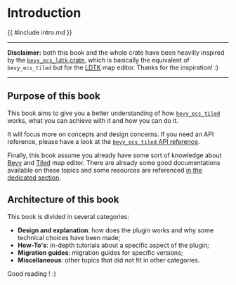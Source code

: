 # Introduction

{{ #include intro.md }}

---

**Disclaimer:** both this book and the whole crate have been heavilly inspired by the [`bevy_ecs_ldtk` crate](https://github.com/Trouv/bevy_ecs_ldtk), which is basically the equivalent of `bevy_ecs_tiled` but for the [LDTK](https://ldtk.io/) map editor.
Thanks for the inspiration! :)

---

## Purpose of this book

This book aims to give you a better understanding of how [`bevy_ecs_tiled`](https://github.com/adrien-bon/bevy_ecs_tiled) works, what you can achieve with it and how you can do it.

It will focus more on concepts and design concerns.
If you need an API reference, please have a look at the [`bevy_ecs_tiled` API reference](https://docs.rs/bevy_ecs_tiled/latest/bevy_ecs_tiled/).

Finally, this book assume you already have some sort of knowledge about [Bevy](https://bevyengine.org/) and [Tiled](https://www.mapeditor.org/) map editor.
There are already some good documentations available on these topics and some resources are referenced [in the dedicated section](misc/useful-links.md).

## Architecture of this book

This book is divided in several categories:

- **Design and explanation**: how does the plugin works and why some technical choices have been made;
- **How-To's**: in-depth tutorials about a specific aspect of  the plugin;
- **Migration guides**: migration guides for specific versions;
- **Miscellaneous**: other topics that did not fit in other categories.

Good reading ! :)
